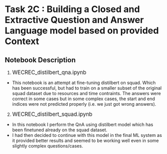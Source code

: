 # Task 2C : Building a Closed and Extractive Question and Answer Language model based on provided Context

## Notebook Description
1. <big>WECREC_distilbert_qna.ipynb</big>
- This notebook is an attempt at fine-tuning distilbert on squad. Which has been successful, but had to train on a smaller subset of the original squad dataset due to resources and time contraints. The answers were correct in some cases but in some complex cases, the start and end indices were not predicted properly (i.e. we just got wrong answers).

2. <big>WECREC_distilbert_squad.ipynb</big>
- In this notebook I perform the QnA using distilbert model which has been finetuned already on the squad dataset.
- I had then decided to continue with this model in the final ML system as it provided better results and seemed to be working well even in some slightly complex questions/cases.
